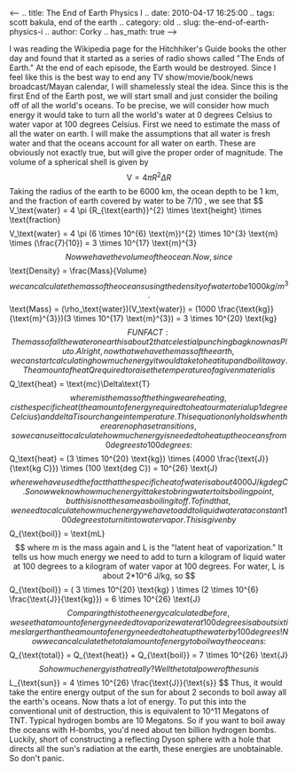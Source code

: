 <--
.. title: The End of Earth Physics I
.. date: 2010-04-17 16:25:00
.. tags: scott bakula, end of the earth
.. category: old
.. slug: the-end-of-earth-physics-i
.. author: Corky
.. has_math: true
-->


I was reading the Wikipedia page for the Hitchhiker's Guide books the
other day and found that it started as a series of radio shows called
"The Ends of Earth." At the end of each episode, the Earth would be
destroyed. Since I feel like this is the best way to end any TV
show/movie/book/news broadcast/Mayan calendar, I will shamelessly steal
the idea.
Since this is the first End of the Earth post, we will start small and
just consider the boiling off of all the world's oceans. To be precise,
we will consider how much energy it would take to turn all the world's
water at 0 degrees Celsius to water vapor at 100 degrees Celsius.
First we need to estimate the mass of all the water on earth. I will
make the assumptions that all water is fresh water and that the oceans
account for all water on earth. These are obviously not exactly true,
but will give the proper order of magnitude. The volume of a spherical
shell is given by
$$ \text{V} = 4 \pi R^{2} \Delta R $$
Taking the radius of the earth to be 6000 km, the ocean depth to be 1
km, and the fraction of earth covered by water to be 7/10 , we see that
$$ V_\text{water} = 4 \pi {R_{\text{earth}}^{2} \times
\text{height} \times \text{fraction}$$
$$ V_\text{water} = 4 \pi (6 \times 10^{6} \text{m})^{2} \times
10^{3} \text{m} \times (\frac{7}{10}) = 3 \times 10^{17}
\text{m}^{3}$$
Now we have the volume of the ocean. Now, since
$$ \text{Density} = \frac{Mass}{Volume}$$
we can calculate the mass of the oceans using the density of water to be
1000 kg / m^3.
$$ \text{Mass} = (\rho_\text{water})(V_\text{water}) = (1000
\frac{\text{kg}}{\text{m}^{3}})(3 \times 10^{17} \text{m}^{3}) =
3 \times 10^{20} \text{kg}$$
FUN FACT: The mass of all the water on earth is about 2% the mass of
that celestial punching bag known as Pluto.
Alright, now that we have the mass of the earth, we can start
calculating how much energy it would take to heat it up and boil it
away. The amount of heat Q required to raise the temperature of a given
material is
$$ Q_\text{heat} = \text{mc}\Delta\text{T} $$
where m is the mass of the thing we are heating, c is the specific heat
( the amount of energy required to heat our material up 1 degree
Celcius) and delta T is our change in temperature. This equation only
holds when there are no phase transitions, so we can use it to calculate
how much energy is needed to heat up the oceans from 0 degrees to 100
degrees:
$$ Q_\text{heat} = (3 \times 10^{20} \text{kg}) \times (4000
\frac{\text{J}}{\text{kg C}}) \times (100 \text{deg C}) = 10^{26}
\text{J} $$
where we have used the fact that the specific heat of water is about
4000 J/kg deg C.
So now we know how much energy it takes to bring water to its boiling
point, but this is not the same as boiling it off. To find that, we need
to calculate how much energy we have to add to liquid water at a
constant 100 degrees to turn it into water vapor. This is given by
$$ Q_{\text{boil}} = \text{mL} $$
where m is the mass again and L is the "latent heat of vaporization." It
tells us how much energy we need to add to turn a kilogram of liquid
water at 100 degrees to a kilogram of water vapor at 100 degrees. For
water, L is about 2*10^6 J/kg, so
$$ Q_{\text{boil}} = ( 3 \times 10^{20} \text{kg} ) \times (2
\times 10^{6} \frac{\text{J}}{\text{kg}}) = 6 \times 10^{26}
\text{J} $$
Comparing this to the energy calculated before, we see that amount of
energy needed to vaporize water at 100 degrees is about six times larger
than the amount of energy needed to heat up the water by 100 degrees!
Now we can calculate the total amount of energy to boil way the oceans:
$$ Q_{\text{total}} = Q_{\text{heat}} + Q_{\text{boil}} = 7
\times 10^{26} \text{J} $$
So how much energy is that really? Well the total power of the sun is
$$ L_{\text{sun}} = 4 \times 10^{26} \frac{\text{J}}{\text{s}} $$
Thus, it would take the entire energy output of the sun for about 2
seconds to boil away all the earth's oceans.
Now thats a lot of energy. To put this into the conventional unit of
destruction, this is equivalent to 10^11 Megatons of TNT. Typical
hydrogen bombs are 10 Megatons. So if you want to boil away the oceans
with H-bombs, you'd need about ten billion hydrogen bombs.
Luckily, short of constructing a reflecting Dyson sphere with a hole
that directs all the sun's radiation at the earth, these energies are
unobtainable. So don't panic.
